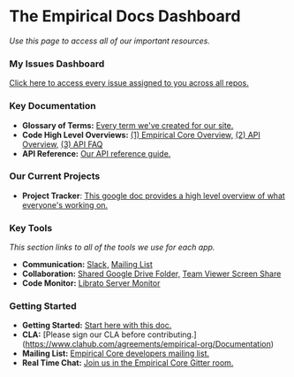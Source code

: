 # The Empirical Docs Dashboard

*Use this page to access all of our important resources.*

### My Issues Dashboard

[Click here to access every issue assigned to you across all repos.](https://github.com/organizations/empirical-org/dashboard/issues?assigned=true&direction=asc&page=1&sort=created&state=open)

### Key Documentation 

- **Glossary of Terms:** [Every term we've created for our site.](https://docs.google.com/a/quill.org/document/d/1J-eYeMsXs0b3h1WASil_ymDMMb759TUy3Fde8oqPjPw/edit#)
- **Code High Level Overviews:** [(1) Empirical Core Overview,](http://docs.empirical.org/Empirical-Core/Code-Overview/Empirical%20Core%20Overview/) [(2) API Overview,](http://docs.empirical.org/Empirical-Core/API-Design/API%20Docs/) [(3) API FAQ](http://docs.empirical.org/Empirical-Core/API-Design/API%20Docs%20FAQ/)
- **API Reference:** [Our API reference guide.](http://docs.empirical.org/api-reference/)


### Our Current Projects

- **Project Tracker**: [This google doc provides a high level overview of what everyone's working on.](https://docs.google.com/a/quill.org/document/d/1YuyyuXFYP8ASrfoM6NqCGXSS1k90xIS18lafdEQ3pn8/edit)

### Key Tools

*This section links to all of the tools we use for each app.*

- **Communication:** [Slack,](https://empirical-core.slack.com) [Mailing List](https://groups.google.com/forum/#!forum/empirical-core)
- **Collaboration:** [Shared Google Drive Folder,](https://drive.google.com/a/quill.org/#folders/0BxnurkJj9VglWERCaXI2S2xGWms) [Team Viewer Screen Share](http://www.teamviewer.com/en/index.aspx)
- **Code Monitor:** [Librato Server Monitor](https://metrics.librato.com/dashboards/22363)


### Getting Started

- **Getting Started:** [Start here with this doc.](https://github.com/empirical-org/Documentation/tree/master/Getting-Started) 
- **CLA:** [Please sign our CLA before contributing.] (https://www.clahub.com/agreements/empirical-org/Documentation)
- **Mailing List:** [Empirical Core developers mailing list.](https://groups.google.com/forum/#!forum/empirical-core)
- **Real Time Chat:** [Join us in the Empirical Core Gitter room.](https://gitter.im/empirical-org)
